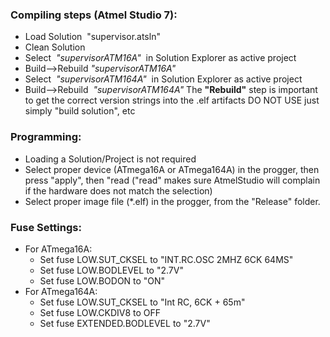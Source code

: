 ### Compiling steps (Atmel Studio 7):
   - Load Solution  "supervisor.atsln"
   - Clean Solution
   - Select  _"supervisorATM16A"_  in Solution Explorer as active project
   - Build-->Rebuild _"supervisorATM16A"_
   - Select  _"supervisorATM164A"_  in Solution Explorer as active project
   - Build-->Rebuild  _"supervisorATM164A"_
   The **"Rebuild"** step is important to get the correct version strings into the .elf artifacts
   DO NOT USE just simply "build solution", etc

### Programming:
  - Loading a Solution/Project is not required
  - Select proper device (ATmega16A or ATmega164A) in the progger, then press "apply", then "read
    ("read" makes sure AtmelStudio will complain if the hardware does not match the selection)
  - Select proper image file (\*.elf) in the progger, from the "Release" folder.
  
### Fuse Settings:
  - For ATmega16A:
	  - Set fuse LOW.SUT_CKSEL to "INT.RC.OSC 2MHZ 6CK 64MS"
	  - Set fuse LOW.BODLEVEL to "2.7V"
	  - Set fuse LOW.BODON to "ON"
  - For ATmega164A:
    - Set fuse LOW.SUT_CKSEL to "Int RC, 6CK + 65m"
    - Set fuse LOW.CKDIV8 to OFF
    - Set fuse EXTENDED.BODLEVEL to "2.7V"
